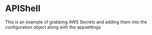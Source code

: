 # APIShell
This is an example of grabbing AWS Secrets and adding them into the configuration object along with the appsettings
